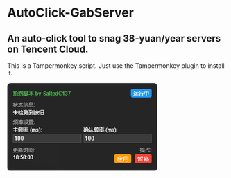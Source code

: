 # AutoClick-GabServer
## An auto-click tool to snag 38-yuan/year servers on Tencent Cloud.
This is a Tampermonkey script. Just use the Tampermonkey plugin to install it.

![alt text](image.png)
